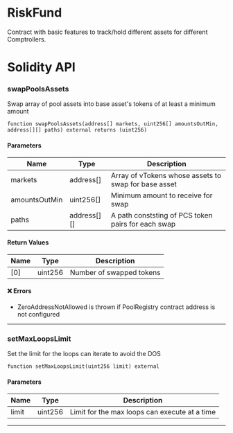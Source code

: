 # RiskFund

Contract with basic features to track/hold different assets for different Comptrollers.

# Solidity API

### swapPoolsAssets

Swap array of pool assets into base asset's tokens of at least a minimum amount

```solidity
function swapPoolsAssets(address[] markets, uint256[] amountsOutMin, address[][] paths) external returns (uint256)
```

#### Parameters

| Name          | Type        | Description                                          |
| ------------- | ----------- | ---------------------------------------------------- |
| markets       | address\[]   | Array of vTokens whose assets to swap for base asset |
| amountsOutMin | uint256\[]   | Minimum amount to receive for swap                   |
| paths         | address\[]\[] | A path conststing of PCS token pairs for each swap   |

#### Return Values

| Name | Type    | Description              |
| ---- | ------- | ------------------------ |
| \[0]  | uint256 | Number of swapped tokens |

#### ❌ Errors

* ZeroAddressNotAllowed is thrown if PoolRegistry contract address is not configured

---

### setMaxLoopsLimit

Set the limit for the loops can iterate to avoid the DOS

```solidity
function setMaxLoopsLimit(uint256 limit) external
```

#### Parameters

| Name  | Type    | Description                                   |
| ----- | ------- | --------------------------------------------- |
| limit | uint256 | Limit for the max loops can execute at a time |

---
